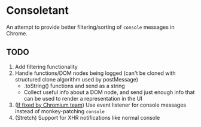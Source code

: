 # Consoletant

An attempt to provide better filtering/sorting of `console` messages in Chrome.

## TODO

1. Add filtering functionality
2. Handle functions/DOM nodes being logged (can't be cloned with structured clone algorithm used by postMessage)
    - .toString() functions and send as a string
    - Collect useful info about a DOM node, and send just enough info that can be used to render a representation in the UI
3. ([If fixed by Chromium team](https://bugs.chromium.org/p/chromium/issues/detail?id=602063)) Use event listener for console messages instead of monkey-patching `console`
4. (Stretch) Support for XHR notifications like normal console
